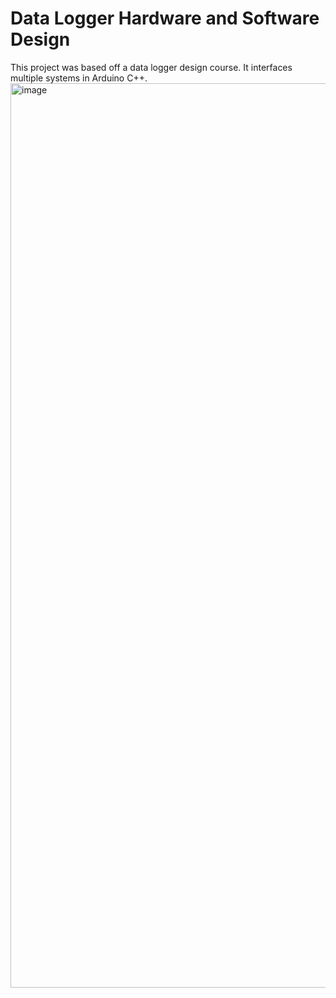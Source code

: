 # Data Logger Hardware and Software Design
This project was based off a data logger design course. It interfaces multiple systems in Arduino C++.
<img width="1447" alt="image" src="https://github.com/user-attachments/assets/9f384adb-9fcd-431a-b020-383660229f4e">
